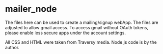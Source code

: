 # mailer_node

The files here can be used to create a mailing/signup webApp. The files are adjusted to allow gmail access. To access gmail without OAuth tokens, please enable less secure apps under the account settings. 

All CSS and HTML were taken from Traversy media. Node.js code is by the author. 
